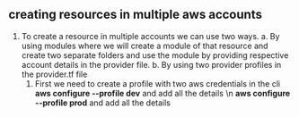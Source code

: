 ## creating resources in multiple aws accounts
1. To create a resource in multiple accounts we can use two ways.
   a. By using modules where we will create a module of that resource and create two separate folders and use the module by providing respective account details in the provider file.
   b. By using two provider profiles in the provider.tf file
     1. First we need to create a profile with two aws credentials in the cli                                                              **aws configure --profile dev** and add all the details \n
         **aws configure --profile prod** and add all the details   
